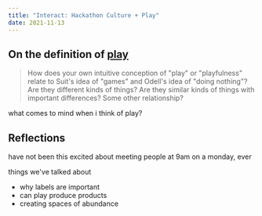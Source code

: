 ```yaml
---
title: "Interact: Hackathon Culture + Play"
date: 2021-11-13
---
```


## On the definition of [play](thoughts/play.md)
> How does your own intuitive conception of "play" or "playfulness" relate to Suit's idea of "games" and Odell's idea of "doing nothing"? Are they different kinds of things? Are they similar kinds of things with important differences? Some other relationship?

what comes to mind when i think of play?


## Reflections
have not been this excited about meeting people at 9am on a monday, ever

things we've talked about
- why labels are important
- can play produce products
- creating spaces of abundance

